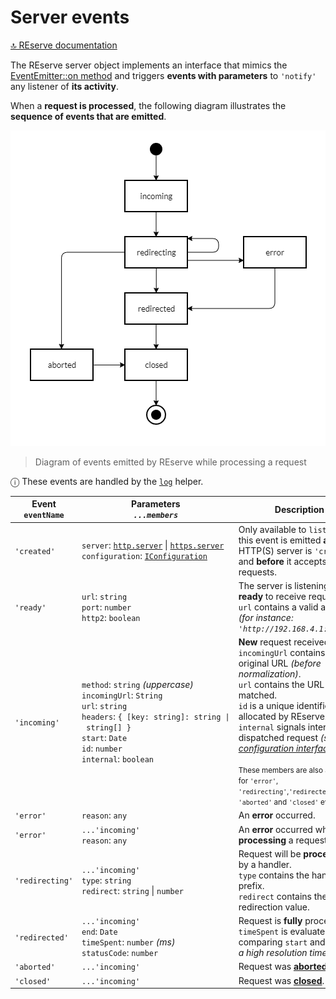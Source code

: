 # Server events

[🔝 REserve documentation](README.md)

The REserve server object implements an interface that mimics the [EventEmitter::on method](https://nodejs.org/api/events.html#emitteroneventname-listener) and triggers **events with parameters** to `'notify'` any listener of **its activity**.

When a **request is processed**, the following diagram illustrates the **sequence of events that are emitted**.

![Events TAM State Diagram](events_state.png)

> Diagram of events emitted by REserve while processing a request

ⓘ These events are handled by the [`log`](log.md) helper.

| Event<br>`eventName`| Parameters<br>_`...members`_ | Description |
|---|---|---|
| `'created'` | `server`: [`http.server`](https://nodejs.org/api/http.html#http_class_http_server) \| [`https.server`](https://nodejs.org/api/https.html#https_class_https_server)<br>`configuration`: [`IConfiguration`](iconfiguration.md) | Only available to `listeners`, this event is emitted **after** the HTTP(S) server is `'created'` and **before** it accepts requests.
| `'ready'` | `url`: `string`<br>`port`: `number`<br>`http2`: `boolean` | The server is listening and **ready** to receive requests.<br>`url` contains a valid address *(for instance: `'http://192.168.4.1:8080/'`)*.
| `'incoming'` | `method`: `string` *(uppercase)*<br>`incomingUrl`: `String`<br>`url`: `string`<br>`headers`: `{ [key: string]: string \| string[] }`<br>`start`: `Date`<br>`id`: `number`<br>`internal`: `boolean` | **New** request received.<br>`incomingUrl` contains the original URL *(before normalization)*.<br>`url` contains the URL to be matched.<br>`id` is a unique identifier allocated by REserve.<br>`internal` signals internally dispatched request *(see [configuration interface](iconfiguration.md#async-dispatch-request-response)*).<br><br><small>These members are also available for `'error'`, `'redirecting'`,`'redirected'`, `'aborted'` and `'closed'` events.</small>|
| `'error'` | `reason`: `any` | An **error** occurred. |
| `'error'` | `...'incoming'`<br>`reason`: `any` | An **error** occurred while **processing** a request. |
| `'redirecting'` | `...'incoming'`<br>`type`: `string`<br>`redirect`: `string` \| `number` | Request will be **processed** by a handler.<br>`type` contains the handler prefix.<br>`redirect` contains the redirection value. |
| `'redirected'` | `...'incoming'`<br>`end`: `Date`<br>`timeSpent`: `number` *(ms)*<br>`statusCode`: `number` | Request is **fully** processed.<br>`timeSpent` is evaluated by comparing `start` and `end` *(not a high resolution timer)*. |
| `'aborted'` | `...'incoming'` | Request was **[aborted](https://nodejs.org/api/http.html#http_event_aborted)**. |
| `'closed'` | `...'incoming'` | Request was **[closed](https://nodejs.org/api/http.html#http_event_close_2)**. |
